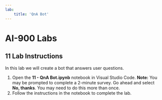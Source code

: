 ```yaml
---
lab:
    title: 'QnA Bot'
---
```


# AI-900 Labs
## 11 Lab Instructions
In this lab we will create a bot that answers user questions.

1.  Open the **11 - QnA Bot.ipynb** notebook in Visual Studio Code. 
    **Note:** You may be prompted to complete a 2-minute survey. Go ahead and select **No, thanks**. You may need to do this more than once.
2.  Follow the instructions in the notebook to complete the lab.
